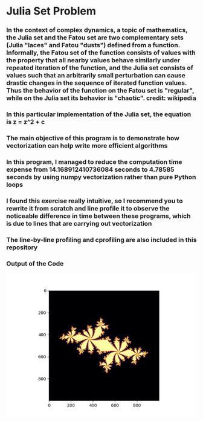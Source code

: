 # Julia Set Problem

### In the context of complex dynamics, a topic of mathematics, the Julia set and the Fatou set are two complementary sets (Julia "laces" and Fatou "dusts") defined from a function. Informally, the Fatou set of the function consists of values with the property that all nearby values behave similarly under repeated iteration of the function, and the Julia set consists of values such that an arbitrarily small perturbation can cause drastic changes in the sequence of iterated function values. Thus the behavior of the function on the Fatou set is "regular", while on the Julia set its behavior is "chaotic". credit: wikipedia

### In this particular implementation of the Julia set, the equation is z = z^2 + c

### The main objective of this program is to demonstrate how vectorization can help write more efficient algorithms

### In this program, I managed to reduce the computation time expense from 14.168912410736084 seconds to 4.78585 seconds by using numpy vectorization rather than pure Python loops

### I found this exercise really intuitive, so I recommend you to rewrite it from scratch and line profile it to observe the noticeable difference in time between these programs, which is due to lines that are carrying out vectorization

###  The line-by-line profiling and cprofiling are also included in this repository

### Output of the Code
![alttext](JuliaSet1.jpeg)
